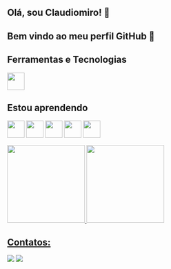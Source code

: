 ## Olá, sou Claudiomiro!  👋

## Bem vindo ao meu perfil GitHub 👋

<!--
**claudiomiromarques/claudiomiromarques** is a ✨ _special_ ✨ repository because its `README.md` (this file) appears on your GitHub profile.

Here are some ideas to get you started:

Aqui está um preenchimento sugerido para você:  

- 🔭 Atualmente estou trabalhando com infraestrutura de TI, servidores bare metal e virtualizados, além de soluções em cloud.  
- 🌱 Atualmente estou aprendendo mais sobre gestão de TI pela minha pós-graduação na UFSM e aprimorando minhas habilidades com desenvolvimento pelo curso da ONE da Oracle.  
- 👯 Estou procurando colaborar em projetos relacionados a infraestrutura de TI, migração para cloud e otimização de ambientes na Oracle Cloud e multicloud.  
- 🤔 Estou procurando ajuda com práticas avançadas de automação e gestão eficiente de ambientes multinuvem.  
- 💬 Pergunte-me sobre infraestrutura de TI, Oracle Cloud, AWS, servidores Linux e migração para cloud.  
- 📫 Como entrar em contato comigo: [inserir e-mail, LinkedIn ou outra forma de contato]   
- ⚡ Curiosidade: Vim da área de telecomunicações e transicionei para TI, onde atuo combinando experiência prática e conhecimento em cloud computing!  

-->

## Ferramentas e Tecnologias

<img loading="lazy" src="https://cdn.jsdelivr.net/gh/devicons/devicon/icons/git/git-original.svg" width="40" height="40"/> 

## Estou aprendendo

<!-- Java Backend -->
<img loading="lazy" src="https://cdn.jsdelivr.net/gh/devicons/devicon/icons/javascript/javascript-original.svg" width="40" height="40"/> <img loading="lazy" src="https://cdn.jsdelivr.net/gh/devicons/devicon/icons/java/java-original.svg" width="40" height="40"/> <img loading="lazy" src="https://cdn.jsdelivr.net/gh/devicons/devicon/icons/oracle/oracle-original.svg" width="40" height="40"/> <img loading="lazy" src="https://cdn.jsdelivr.net/gh/devicons/devicon/icons/googlecloud/googlecloud-original.svg" width="40" height="40"/> <img loading="lazy" src="https://cdn.jsdelivr.net/gh/devicons/devicon/icons/linux/linux-original.svg" width="40" height="40"/>


<div>
<a href="https://github.com/claudiomiromarques">
<img loading="lazy" height="180em" src="https://github-readme-stats.vercel.app/api/top-langs/?username=claudiomiromarques&layout=compact&langs_count=7&theme=dracula"/>
<img loading="lazy" height="180em" src="https://github-readme-stats.vercel.app/api?username=claudiomiromarques&show_icons=true&theme=dracula&include_all_commits=true&count_private=true"/>
</div>

## Contatos:

<div>
<a href = "mailto:marques_55@hotmail.com"><img loading="lazy" src="https://img.shields.io/badge/Gmail-D14836?style=for-the-badge&logo=gmail&logoColor=white" target="_blank"></a>
<a href="https://www.linkedin.com/in/claudiomiromarques" target="_blank"><img loading="lazy" src="https://img.shields.io/badge/-LinkedIn-%230077B5?style=for-the-badge&logo=linkedin&logoColor=white" target="_blank"></a>   
</div>


